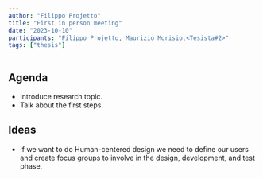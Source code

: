 ```yaml
---
author: "Filippo Projetto"
title: "First in person meeting"
date: "2023-10-10"
participants: "Filippo Projetto, Maurizio Morisio,<Tesista#2>"
tags: ["thesis"]
---
```


## Agenda
- Introduce research topic.
- Talk about the first steps.

## Ideas
- If we want to do Human-centered design we need to define our users and create focus groups to involve in the design, development, and test phase. 
